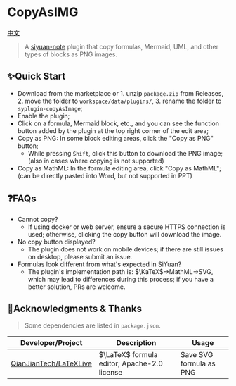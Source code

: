 # CopyAsIMG 

[中文](./README_zh_CN.md)

> A [siyuan-note](https://github.com/siyuan-note/siyuan/) plugin that copy formulas, Mermaid, UML, and other types of blocks as PNG images.

## ✨Quick Start

- Download from the marketplace or 1. unzip `package.zip` from Releases, 2. move the folder to `workspace/data/plugins/`, 3. rename the folder to `syplugin-copyAsImage`;
- Enable the plugin;
- Click on a formula, Mermaid block, etc., and you can see the function button added by the plugin at the top right corner of the edit area;
- Copy as PNG: In some block editing areas, click the "Copy as PNG" button;
  - While pressing `Shift`, click this button to download the PNG image; (also in cases where copying is not supported)
- Copy as MathML: In the formula editing area, click "Copy as MathML"; (can be directly pasted into Word, but not supported in PPT)

## ❓FAQs

- Cannot copy?
  - If using docker or web server, ensure a secure HTTPS connection is used; otherwise, clicking the copy button will download the image.
- No copy button displayed?
  - The plugin does not work on mobile devices; if there are still issues on desktop, please submit an issue.
- Formulas look different from what's expected in SiYuan?
  - The plugin's implementation path is: $\KaTeX$→MathML→SVG, which may lead to differences during this process; if you have a better solution, PRs are welcome.

## 🙏Acknowledgments & Thanks

> Some dependencies are listed in `package.json`.

| Developer/Project                                                         | Description           | Usage         |
|---------------------------------------------------------------------|----------------|--------------|
| [QianJianTech/LaTeXLive](https://github.com/QianJianTech/LaTeXLive) | $\LaTeX$ formula editor; Apache-2.0 license | Save SVG formula as PNG |